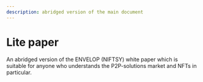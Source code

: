 ```yaml
---
description: abridged version of the main document
---
```


# Lite paper

An abridged version of the ENVELOP (NIFTSY) white paper which is suitable for anyone who understands the P2P-solutions market and NFTs in particular.
